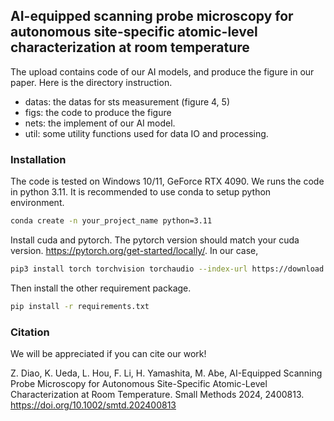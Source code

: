 ## AI-equipped scanning probe microscopy for autonomous site-specific atomic-level characterization at room temperature


The upload contains code of our AI models, and produce the figure in our paper.
Here is the directory instruction.

- datas: the datas for sts measurement (figure 4, 5)
- figs: the code to produce the figure
- nets: the implement of our AI model. 
- util: some utility functions used for data IO and processing.



### Installation

The code is tested on Windows 10/11, GeForce RTX 4090.
We runs the code in python 3.11. 
It is recommended to use conda to setup python environment. 

```bash
conda create -n your_project_name python=3.11
```


Install cuda and pytorch. The pytorch version should match your cuda version.
https://pytorch.org/get-started/locally/.
In our case, 

```bash
pip3 install torch torchvision torchaudio --index-url https://download.pytorch.org/whl/cu121
```

Then install the other requirement package.

```bash
pip install -r requirements.txt
```

### Citation
We will be appreciated if you can cite our work!

Z. Diao, K. Ueda, L. Hou, F. Li, H. Yamashita, M. Abe, AI-Equipped Scanning Probe Microscopy for Autonomous Site-Specific Atomic-Level Characterization at Room Temperature. Small Methods 2024, 2400813. https://doi.org/10.1002/smtd.202400813

